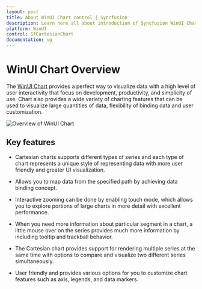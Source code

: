 ```yaml
---
layout: post
title: About WinUI Chart control | Syncfusion
description: Learn here all about introduction of Syncfusion WinUI Chart (SfCartesianChart) control with key features and more.
platform: WinUI
control: SfCartesianChart
documentation: ug
---
```


# WinUI Chart Overview

The [WinUI Chart](https://www.syncfusion.com/winui-controls/charts) provides a perfect way to visualize data with a high level of user interactivity that focus on development, productivity, and simplicity of use. Chart also provides a wide variety of charting features that can be used to visualize large quantities of data, flexibility of binding data and user customization. 

![Overview of WinUI Chart](Overview_images/chart_overview.png)

## Key features

* Cartesian charts supports different types of series and each type of chart represents a unique style of representing data with more user friendly and greater UI visualization.

* Allows you to map data from the specified path by achieving data binding concept.

* Interactive zooming can be done by enabling touch mode, which allows you to  explore portions of large charts in more detail with excellent performance.

* When you need more information about particular segment in a chart, a little mouse over on the series provides much more information by including tooltip and trackball behavior.

* The Cartesian chart provides support for rendering multiple series at the same time with options to compare and visualize two different series simultaneously.

* User friendly and provides various options for you to customize chart features such as axis, legends, and data markers.
